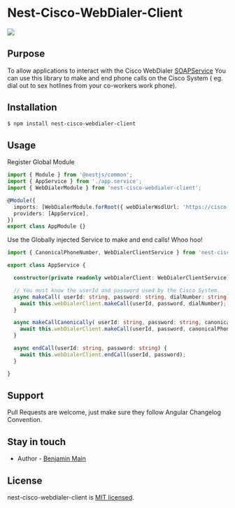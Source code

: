 # Nest-Cisco-WebDialer-Client

<img src="https://upload.wikimedia.org/wikipedia/en/thumb/4/45/Crank_Yankers.png/250px-Crank_Yankers.png">

## Purpose
To allow applications to interact with the Cisco WebDialer [SOAPService](https://www.cisco.com/c/en/us/td/docs/voice_ip_comm/cucm/devguide/9_1_1/xmldev-911/wd.pdf)
You can use this library to make and end phone calls on the Cisco System ( eg. dial out to sex hotlines from your co-workers work phone).



## Installation

```bash
$ npm install nest-cisco-webdialer-client
```

## Usage

Register Global Module

```typescript
import { Module } from '@nestjs/common';
import { AppService } from './app.service';
import { WebDialerModule } from 'nest-cisco-webdialer-client';

@Module({
  imports: [WebDialerModule.forRoot({ webDialerWsdlUrl: 'https://cisco.fakeCompany.com/webdialer/services/WebdialerSoapService70?wsdl'})],
  providers: [AppService],
})
export class AppModule {}
```

Use the Globally injected Service to make and end calls! Whoo hoo!

```typescript
import { CanonicalPhoneNumber, WebDialerClientService } from 'nest-cisco-webdialer-client';

export class AppService {

  constructor(private readonly webDialerClient: WebDialerClientService){}

  // You must know the userId and password used by the Cisco System. 
  async makeCall( userId: string, password: string, dialNumber: string) {
    await this.webDialerClient.makeCall(userId, password, dialNumber);
  }

  async makeCallCanonically( userId: string, password: string, canonicalPhoneNumber: CanonicalPhoneNumber) {
    await this.webDialerClient.makeCall(userId, password, canonicalPhoneNumber);
  }

  async endCall(userId: string, password: string) {
    await this.webDialerClient.endCall(userId, password);
  }

}


```




## Support

Pull Requests are welcome, just make sure they follow Angular Changelog Convention.

## Stay in touch

- Author - [Benjamin Main](mailto::bam036036@gmail.com)

## License

  nest-cisco-webdialer-client is [MIT licensed](LICENSE).
